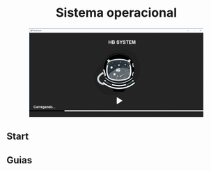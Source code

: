 <div align='center'>
    <h1>Sistema operacional</h1>
    <img src='./demo/demo1.gif' title='demo system' width='400px' />
</div>

## Start


## Guias


